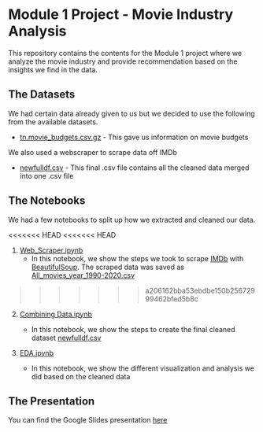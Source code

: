 # Module 1 Project - Movie Industry Analysis

This repository contains the contents for the Module 1 project where we analyze the movie industry and provide recommendation based on the insights we find in the data. 

## The Datasets

We had certain data already given to us but we decided to use the following from the available datasets.

* [tn.movie_budgets.csv.gz](https://github.com/corneth/project1/blob/master/Notebooks/tn.movie_budgets.csv.gz)  -  This gave us information on movie budgets

We also used a webscraper to scrape data off IMDb

* [newfulldf.csv](https://github.com/corneth/project1/blob/master/Notebooks/newfulldf.csv)  -  This final .csv file contains all the cleaned data merged into one .csv file


## The Notebooks

We had a few notebooks to split up how we extracted and cleaned our data.

<<<<<<< HEAD
<<<<<<< HEAD
1. [Web_Scraper.ipynb](https://github.com/corneth/project1/blob/master/Notebooks/Web_Scraper.ipynb)
	* In this notebook, we show the steps we took to scrape [IMDb](https://www.imdb.com/) with [BeautifulSoup](https://www.crummy.com/software/BeautifulSoup/bs4/doc/). The scraped data was saved as [All_movies_year_1990-2020.csv](https://github.com/corneth/project1/blob/master/All_movies_year_1990-2020.csv)
>>>>>>> a206162bba53ebdbe150b25672999462bfed5b8c

2. [Combining Data.ipynb](https://github.com/corneth/project1/blob/master/Notebooks/Combining%20Data.ipynb)
	* In this notebook, we show the steps to create the final cleaned dataset [newfulldf.csv](https://github.com/corneth/project1/blob/master/Notebooks/newfulldf.csv)

3. [EDA.ipynb](https://github.com/corneth/project1/blob/master/Notebooks/EDA.ipynb)
	* In this notebook, we show the different visualization and analysis we did based on the cleaned data


## The Presentation

You can find the Google Slides presentation [here](https://https://github.com/Corneth/project1/blob/master/Mod_1_Proj_IMDB_Main_FINAL)
